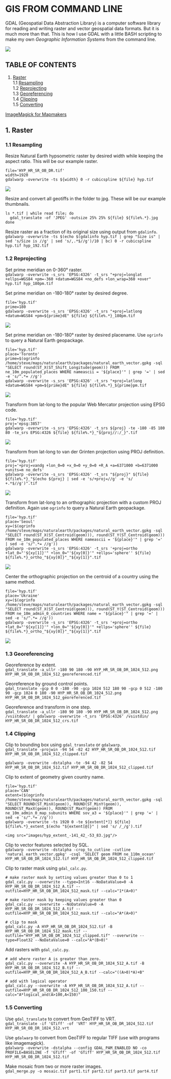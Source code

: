 # GIS FROM COMMAND LINE

GDAL (Geospatial Data Abstraction Library) is a computer software library for reading and writing raster and vector geospatial data formats. But it is much more than that. This is how I use GDAL with a little BASH scripting to make my own *Geographic Information Systems* from the command line.

<img src="images/space_globe_grid.jpg"/>

## TABLE OF CONTENTS

1. [Raster](#1-raster)  
    1.1 [Resampling](#11-resampling)  
    1.2 [Reprojecting](#12-reprojecting)  
    1.3 [Georeferencing](#13-georeferencing)  
    1.4 [Clipping](#14-clipping)  
    1.5 [Converting](#15-converting)    

[ImageMagick for Mapmakers](https://github.com/geographyclub/imagemagick-for-mapmakers#readme)

## 1. Raster

### 1.1 Resampling

Resize Natural Earth hypsometric raster by desired width while keeping the aspect ratio. This will be our example raster.  
```
file='HYP_HR_SR_OB_DR.tif'
width=1920
gdalwarp -overwrite -ts ${width} 0 -r cubicspline ${file} hyp.tif
```

<img src="images/hyp.jpg"/>

Resize and convert all geotiffs in the folder to jpg. These will be our example thumbnails.  
```
ls *.tif | while read file; do
  gdal_translate -of 'JPEG' -outsize 25% 25% ${file} ${file%.*}.jpg
done
```

Resize raster as a fraction of its original size using output from `gdalinfo`.  
```gdalwarp -overwrite -ts $(echo $(gdalinfo hyp.tif | grep "Size is" | sed 's/Size is //g' | sed 's/,.*$//g')/10 | bc) 0 -r cubicspline hyp.tif hyp_192.tif```

### 1.2 Reprojecting

Set prime meridian on 0-360° raster.  
```gdalwarp -overwrite -s_srs 'EPSG:4326' -t_srs "+proj=longlat +ellps=WGS84 +pm=-360 +datum=WGS84 +no_defs +lon_wrap=360 +over" hyp.tif hyp_180pm.tif```

Set prime meridian on -180-180° raster by desired degree.  
```
file='hyp.tif'
prime=180
gdalwarp -overwrite -s_srs 'EPSG:4326' -t_srs "+proj=latlong +datum=WGS84 +pm=${prime}dE" ${file} ${file%.*}_180pm.tif
```

<img src="images/hyp_180pm.jpg"/>

Set prime meridian on -180-180° raster by desired placename. Use `ogrinfo` to query a Natural Earth geopackage.  
```
file='hyp.tif'
place='Toronto'
prime=$(ogrinfo /home/steve/maps/naturalearth/packages/natural_earth_vector.gpkg -sql "SELECT round(ST_X(ST_Shift_Longitude(geom))) FROM ne_10m_populated_places WHERE nameascii = '${place}'" | grep '=' | sed -e 's/^.*= //g')
gdalwarp -overwrite -s_srs 'EPSG:4326' -t_srs "+proj=latlong +datum=WGS84 +pm=${prime}dE" ${file} ${file%.*}_${prime}pm.tif
```

<img src="images/hyp_281pm.jpg"/>

Transform from lat-long to the popular Web Mercator projection using EPSG code.  
```
file='hyp.tif'
proj='epsg:3857'
gdalwarp -overwrite -s_srs 'EPSG:4326' -t_srs ${proj} -te -180 -85 180 80 -te_srs EPSG:4326 ${file} ${file%.*}_"${proj//:/_}".tif
```

<img src="images/hyp_epsg_3857.jpg"/>

Transform from lat-long to van der Grinten projection using PROJ definition.  
```
file='hyp.tif'
proj='+proj=vandg +lon_0=0 +x_0=0 +y_0=0 +R_A +a=6371000 +b=6371000 +units=m no_defs'
gdalwarp -overwrite -s_srs 'EPSG:4326' -t_srs "${proj}" ${file} ${file%.*}_"$(echo ${proj} | sed -e 's/+proj=//g' -e 's/ +.*$//g')".tif
```

<img src="images/hyp_vandg.jpg"/>

Transform from lat-long to an orthographic projection with a custom PROJ definition. Again use `ogrinfo` to query a Natural Earth geopackage.  
```
file='hyp.tif'
place='Seoul'
xy=($(ogrinfo /home/steve/maps/naturalearth/packages/natural_earth_vector.gpkg -sql "SELECT round(ST_X(ST_Centroid(geom))), round(ST_Y(ST_Centroid(geom))) FROM ne_10m_populated_places WHERE nameascii = '${place}'" | grep '=' | sed -e 's/^.*= //g'))
gdalwarp -overwrite -s_srs 'EPSG:4326' -t_srs '+proj=ortho +lat_0="'${xy[1]}'" +lon_0="'${xy[0]}'" +ellps='sphere'' ${file} ${file%.*}_ortho_"${xy[0]}"_"${xy[1]}".tif
```

<img src="images/hyp_ortho_127_38.jpg"/>

Center the orthographic projection on the centroid of a country using the same method.  
```
file='hyp.tif'
place='Ukraine'
xy=($(ogrinfo /home/steve/maps/naturalearth/packages/natural_earth_vector.gpkg -sql "SELECT round(ST_X(ST_Centroid(geom))), round(ST_Y(ST_Centroid(geom))) FROM ne_10m_admin_0_countries WHERE name = '${place}'" | grep '=' | sed -e 's/^.*= //g'))
gdalwarp -overwrite -s_srs 'EPSG:4326' -t_srs '+proj=ortho +lat_0="'${xy[1]}'" +lon_0="'${xy[0]}'" +ellps='sphere'' ${file} ${file%.*}_ortho_"${xy[0]}"_"${xy[1]}".tif
```

<img src="images/hyp_ortho_31_49.jpg"/>

### 1.3 Georeferencing

Georeference by extent.  
```gdal_translate -a_ullr -180 90 180 -90 HYP_HR_SR_OB_DR_1024_512.png HYP_HR_SR_OB_DR_1024_512_georeferenced.tif```

Georeference by ground control points.  
```gdal_translate -gcp 0 0 -180 -90 -gcp 1024 512 180 90 -gcp 0 512 -180 90 -gcp 1024 0 180 -90 HYP_HR_SR_OB_DR_1024_512.png HYP_HR_SR_OB_DR_1024_512_georeferenced.tif```

Georeference and transform in one step.  
```gdal_translate -a_ullr -180 90 180 -90 HYP_HR_SR_OB_DR_1024_512.png /vsistdout/ | gdalwarp -overwrite -t_srs 'EPSG:4326' /vsistdin/ HYP_HR_SR_OB_DR_1024_512_crs.tif```

### 1.4 Clipping

Clip to bounding box using `gdal_translate` or `gdalwarp`.  
```gdal_translate -projwin -94 54 -82 42 HYP_HR_SR_OB_DR_1024_512.tif HYP_HR_SR_OB_DR_1024_512_clipped.tif```

```gdalwarp -overwrite -dstalpha -te -94 42 -82 54 HYP_HR_SR_OB_DR_1024_512.tif HYP_HR_SR_OB_DR_1024_512_clipped.tif```

Clip to extent of geometry given country name.  
```
file='hyp.tif'
place='CAN'
extent=($(ogrinfo /home/steve/maps/naturalearth/packages/natural_earth_vector.gpkg -sql "SELECT ROUND(ST_MinX(geom)), ROUND(ST_MinY(geom)), ROUND(ST_MaxX(geom)), ROUND(ST_MaxY(geom)) FROM ne_10m_admin_0_map_subunits WHERE sov_a3 = '${place}'" | grep '=' | sed -e 's/^.*= //g'))
gdalwarp -overwrite -ts 1920 0 -te ${extent[*]} ${file} ${file%.*}_extent_$(echo "${extent[@]}" | sed 's/ /_/g').tif

<img src="images/hyp_extent_-141_42_-53_83.jpg"/>

```

Clip to vector features selected by SQL.  
```gdalwarp -overwrite -dstalpha -crop_to_cutline -cutline 'natural_earth_vector.gpkg' -csql 'SELECT geom FROM ne_110m_ocean' HYP_HR_SR_OB_DR_1024_512.tif HYP_HR_SR_OB_DR_1024_512_clipped.tif```

Clip to raster mask using `gdal_calc.py`.  
```
# make raster mask by setting values greater than 0 to 1
gdal_calc.py --overwrite --type=Int16 --NoDataValue=0 -A HYP_HR_SR_OB_DR_1024_512_A.tif --outfile=HYP_HR_SR_OB_DR_1024_512_mask.tif --calc="1*(A>0)"

# make raster mask by keeping values greater than 0
gdal_calc.py --overwrite --NoDataValue=0 -A HYP_HR_SR_OB_DR_1024_512_A.tif --outfile=HYP_HR_SR_OB_DR_1024_512_mask.tif --calc="A*(A>0)"

# clip to mask
gdal_calc.py -A HYP_HR_SR_OB_DR_1024_512.tif -B HYP_HR_SR_OB_DR_1024_512_mask.tif --outfile="HYP_HR_SR_OB_DR_1024_512_clipped.tif" --overwrite --type=Float32 --NoDataValue=0 --calc="A*(B>0)"
```

Add rasters with `gdal_calc.py`.  
```
# add where raster A is greater than zero.
gdal_calc.py --overwrite -A HYP_HR_SR_OB_DR_1024_512_A.tif -B HYP_HR_SR_OB_DR_1024_512_B.tif --outfile=HYP_HR_SR_OB_DR_1024_512_A_B.tif --calc="((A>0)*A)+B"

# add with logical operator
gdal_calc.py --overwrite -A HYP_HR_SR_OB_DR_1024_512_A.tif --outfile=HYP_HR_SR_OB_DR_1024_512_100_150.tif --calc="A*logical_and(A>100,A<150)"
```

### 1.5 Converting

Use `gdal_translate` to convert from GeoTIFF to VRT.  
```gdal_translate -if 'GTiff' -of 'VRT' HYP_HR_SR_OB_DR_1024_512.tif HYP_HR_SR_OB_DR_1024_512.vrt```

Use `gdalwarp` to convert from GeoTIFF to regular TIFF (use with programs like imagemagick).  
```gdalwarp -overwrite -dstalpha --config GDAL_PAM_ENABLED NO -co PROFILE=BASELINE -f 'GTiff' -of 'GTiff' HYP_HR_SR_OB_DR_1024_512.tif HYP_HR_SR_OB_DR_1024_512.tif```

Make mosaic from two or more raster images.  
```gdal_merge.py -o mosaic.tif part1.tif part2.tif part3.tif part4.tif```

